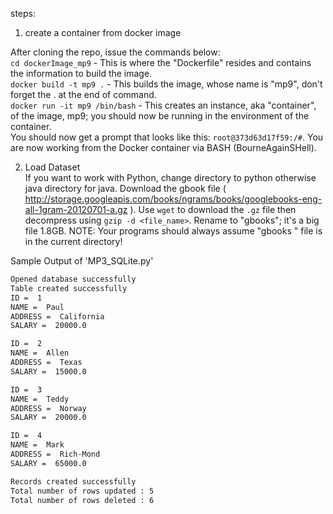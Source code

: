 steps:  
1.  create a container from docker image    

After cloning the repo, issue the commands below:  
`cd dockerImage_mp9`  - This is where the "Dockerfile" resides and contains the information to build the image.  
`docker build -t mp9 .` - This builds the image, whose name is "mp9", don't forget the . at the end of command.  
`docker run -it mp9 /bin/bash`  - This creates an instance, aka "container", of the image, mp9; you should now be running in the environment of the container.  
You should now get a prompt that looks like this: `root@373d63d17f59:/#`.  You are now working from the Docker container via BASH (BourneAgainSHell).  

2.  Load Dataset  
If you want to work with Python, change directory to python otherwise java directory for java.  Download the gbook file ( http://storage.googleapis.com/books/ngrams/books/googlebooks-eng-all-1gram-20120701-a.gz ).  Use `wget` to download the `.gz` file then decompress using `gzip -d <file_name>`.  Rename to "gbooks"; it's a big file 1.8GB.  NOTE: Your programs should always assume "gbooks " file is in the current directory!


Sample Output of 'MP3\_SQLite.py'
~~~sh
Opened database successfully
Table created successfully
ID =  1
NAME =  Paul
ADDRESS =  California
SALARY =  20000.0 

ID =  2
NAME =  Allen
ADDRESS =  Texas
SALARY =  15000.0 

ID =  3
NAME =  Teddy
ADDRESS =  Norway
SALARY =  20000.0 

ID =  4
NAME =  Mark
ADDRESS =  Rich-Mond 
SALARY =  65000.0 

Records created successfully
Total number of rows updated : 5
Total number of rows deleted : 6
~~~


